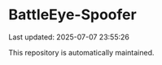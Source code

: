 # BattleEye-Spoofer

Last updated: 2025-07-07 23:55:26

This repository is automatically maintained.
